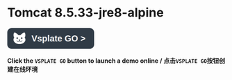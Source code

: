 # Tomcat 8.5.33-jre8-alpine

<a href="https://www.vsplate.com/?docker-compose=https://github.com/vsplate/dcenvs/tomcat/8.5.33-jre8-alpine"><img alt="VSPLATE GO" src="https://raw.githubusercontent.com/vsplate/images/master/vsgo_btn.png" width="200px"></a>

**Click the `VSPLATE GO` button to launch a demo online / 点击`VSPLATE GO`按钮创建在线环境**